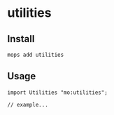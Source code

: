 # utilities

## Install
```
mops add utilities
```

## Usage
```motoko
import Utilities "mo:utilities";

// example...
```